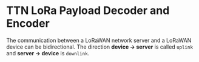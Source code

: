 # TTN LoRa Payload Decoder and Encoder

The communication between a LoRaWAN network server and a LoRaWAN device can be bidirectional. 
The direction **device -> server** is called `uplink` and **server -> device** is `downlink`.
